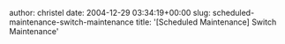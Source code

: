 author: christel
date: 2004-12-29 03:34:19+00:00
slug: scheduled-maintenance-switch-maintenance
title: '[Scheduled Maintenance] Switch Maintenance'
